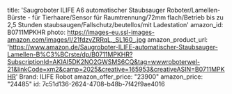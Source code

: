 title: 'Saugroboter ILIFE A6 automatischer Staubsauger Roboter/Lamellen-Bürste - für Tierhaare/Sensor für Raumtrennung/72mm flach/Betrieb bis zu 2,5 Stunden staubsaugen/Fallschutz/beutellos/mit Ladestation'
amazon_id: B0711MPKHR
photo: https://images-eu.ssl-images-amazon.com/images/I/21fdzvZRRqL._SL160_.jpg
amazon_product_url: 'https://www.amazon.de/Saugroboter-ILIFE-automatischer-Staubsauger-Lamellen-B%C3%BCrste/dp/B0711MPKHR?SubscriptionId=AKIAI5DK2NO2GWSMS6CQ&tag=wwwroboterwel-21&linkCode=xm2&camp=2025&creative=165953&creativeASIN=B0711MPKHR'
Brand: ILIFE Robot
amazon_offer_price: "23900"
amazon_price: "24485"
id: 7c51d136-2624-4708-b48b-7f42f9ae4016

